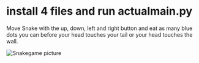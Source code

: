 # install 4 files and run actualmain.py

Move Snake with the up, down, left and right button and eat as many blue dots you can before your head touches your tail or your head touches the wall.

![Snakegame picture](https://user-images.githubusercontent.com/107608945/185019930-53527bee-b48d-4470-a9ff-5d497cba9424.jpg)
